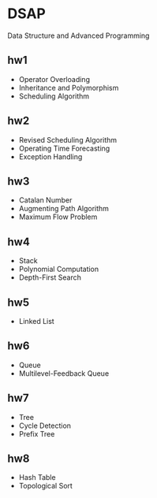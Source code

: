 # DSAP

Data Structure and Advanced Programming

## hw1

- Operator Overloading
- Inheritance and Polymorphism
- Scheduling Algorithm

## hw2

- Revised Scheduling Algorithm
- Operating Time Forecasting
- Exception Handling

## hw3

- Catalan Number
- Augmenting Path Algorithm
- Maximum Flow Problem

## hw4

- Stack
- Polynomial Computation
- Depth-First Search

## hw5

- Linked List

## hw6

- Queue
- Multilevel-Feedback Queue

## hw7

- Tree
- Cycle Detection
- Prefix Tree

## hw8

- Hash Table
- Topological Sort

